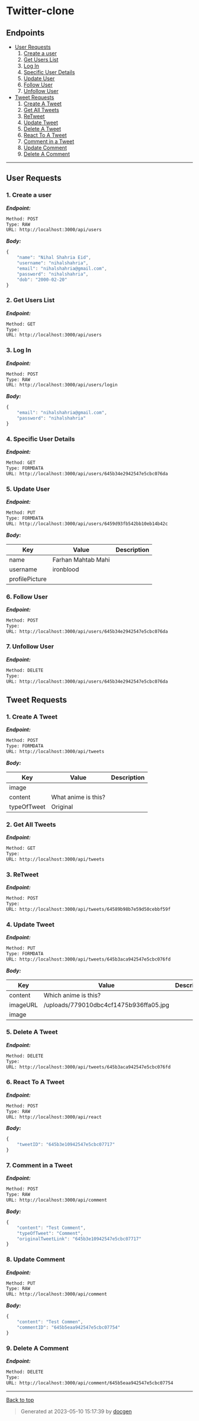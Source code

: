 
# Twitter-clone



<!--- If we have only one group/collection, then no need for the "ungrouped" heading -->



## Endpoints

* [User Requests](#user-requests)
    1. [Create a user](#1-create-a-user)
    1. [Get Users List](#2-get-users-list)
    1. [Log In](#3-log-in)
    1. [Specific User Details](#4-specific-user-details)
    1. [Update User](#5-update-user)
    1. [Follow User](#6-follow-user)
    1. [Unfollow User](#7-unfollow-user)
* [Tweet Requests](#tweet-requests)
    1. [Create A Tweet](#1-create-a-tweet)
    1. [Get All Tweets](#2-get-all-tweets)
    1. [ReTweet](#3-retweet)
    1. [Update Tweet](#4-update-tweet)
    1. [Delete A Tweet](#5-delete-a-tweet)
    1. [React To A Tweet](#6-react-to-a-tweet)
    1. [Comment in a Tweet](#7-comment-in-a-tweet)
    1. [Update Comment](#8-update-comment)
    1. [Delete A Comment](#9-delete-a-comment)

--------



## User Requests



### 1. Create a user



***Endpoint:***

```bash
Method: POST
Type: RAW
URL: http://localhost:3000/api/users
```



***Body:***

```js        
{
    "name": "Nihal Shahria Eid",
    "username": "nihalshahria",
    "email": "nihalshahria@gmail.com",
    "password": "nihalshahria",
    "dob": "2000-02-20"
}
```



### 2. Get Users List



***Endpoint:***

```bash
Method: GET
Type: 
URL: http://localhost:3000/api/users
```



### 3. Log In



***Endpoint:***

```bash
Method: POST
Type: RAW
URL: http://localhost:3000/api/users/login
```



***Body:***

```js        
{
    "email": "nihalshahria@gmail.com",
    "password": "nihalshahria"
}
```



### 4. Specific User Details



***Endpoint:***

```bash
Method: GET
Type: FORMDATA
URL: http://localhost:3000/api/users/645b34e2942547e5cbc076da
```



### 5. Update User



***Endpoint:***

```bash
Method: PUT
Type: FORMDATA
URL: http://localhost:3000/api/users/6459d93fb542bb10eb14b42c
```



***Body:***

| Key | Value | Description |
| --- | ------|-------------|
| name | Farhan Mahtab Mahi |  |
| username | ironblood |  |
| profilePicture |  |  |



### 6. Follow User



***Endpoint:***

```bash
Method: POST
Type: 
URL: http://localhost:3000/api/users/645b34e2942547e5cbc076da
```



### 7. Unfollow User



***Endpoint:***

```bash
Method: DELETE
Type: 
URL: http://localhost:3000/api/users/645b34e2942547e5cbc076da
```



## Tweet Requests



### 1. Create A Tweet



***Endpoint:***

```bash
Method: POST
Type: FORMDATA
URL: http://localhost:3000/api/tweets
```



***Body:***

| Key | Value | Description |
| --- | ------|-------------|
| image |  |  |
| content | What anime is this? |  |
| typeOfTweet | Original |  |



### 2. Get All Tweets



***Endpoint:***

```bash
Method: GET
Type: 
URL: http://localhost:3000/api/tweets
```



### 3. ReTweet



***Endpoint:***

```bash
Method: POST
Type: 
URL: http://localhost:3000/api/tweets/64589b98b7e59d50cebbf59f
```



### 4. Update Tweet



***Endpoint:***

```bash
Method: PUT
Type: FORMDATA
URL: http://localhost:3000/api/tweets/645b3aca942547e5cbc076fd
```



***Body:***

| Key | Value | Description |
| --- | ------|-------------|
| content | Which anime is this? |  |
| imageURL | /uploads/779010dbc4cf1475b936ffa05.jpg |  |
| image |  |  |



### 5. Delete A Tweet



***Endpoint:***

```bash
Method: DELETE
Type: 
URL: http://localhost:3000/api/tweets/645b3aca942547e5cbc076fd
```



### 6. React To A Tweet



***Endpoint:***

```bash
Method: POST
Type: RAW
URL: http://localhost:3000/api/react
```



***Body:***

```js        
{
    "tweetID": "645b3e10942547e5cbc07717"
}
```



### 7. Comment in a Tweet



***Endpoint:***

```bash
Method: POST
Type: RAW
URL: http://localhost:3000/api/comment
```



***Body:***

```js        
{
    "content": "Test Comment",
    "typeOfTweet": "Comment",
    "originalTweetLink": "645b3e10942547e5cbc07717"
}
```



### 8. Update Comment



***Endpoint:***

```bash
Method: PUT
Type: RAW
URL: http://localhost:3000/api/comment
```



***Body:***

```js        
{
    "content": "Test Commen",
    "commentID": "645b5eaa942547e5cbc07754"
}
```



### 9. Delete A Comment



***Endpoint:***

```bash
Method: DELETE
Type: 
URL: http://localhost:3000/api/comment/645b5eaa942547e5cbc07754
```



---
[Back to top](#twitter-clone)

>Generated at 2023-05-10 15:17:39 by [docgen](https://github.com/thedevsaddam/docgen)
